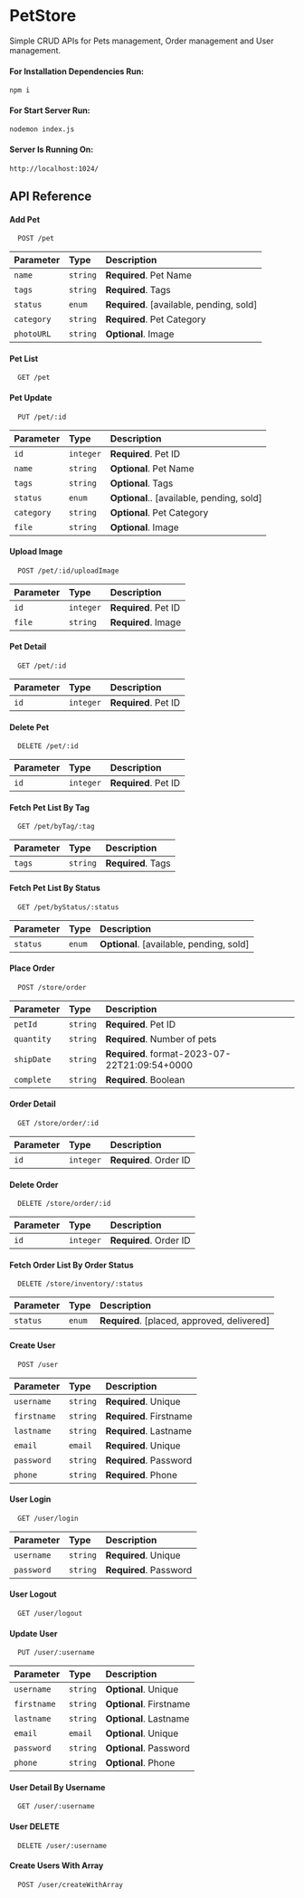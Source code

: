 # PetStore

Simple CRUD APIs for Pets management, Order management and User management.

#### For Installation Dependencies Run:

```http
npm i
```

#### For Start Server Run:

```http
nodemon index.js
```

#### Server Is Running On:

```http
http://localhost:1024/
```

## API Reference

#### Add Pet

```http
  POST /pet
```

| Parameter  | Type     | Description                              |
| :--------- | :------- | :--------------------------------------- |
| `name`     | `string` | **Required**. Pet Name                   |
| `tags`     | `string` | **Required**. Tags                       |
| `status`   | `enum`   | **Required**. [available, pending, sold] |
| `category` | `string` | **Required**. Pet Category               |
| `photoURL` | `string` | **Optional**. Image                      |

#### Pet List

```http
  GET /pet
```

#### Pet Update

```http
  PUT /pet/:id
```

| Parameter  | Type      | Description                               |
| :--------- | :-------- | :---------------------------------------- |
| `id`       | `integer` | **Required**. Pet ID                      |
| `name`     | `string`  | **Optional**. Pet Name                    |
| `tags`     | `string`  | **Optional**. Tags                        |
| `status`   | `enum`    | **Optional**.. [available, pending, sold] |
| `category` | `string`  | **Optional**. Pet Category                |
| `file`     | `string`  | **Optional**. Image                       |

#### Upload Image

```http
  POST /pet/:id/uploadImage
```

| Parameter | Type      | Description          |
| :-------- | :-------- | :------------------- |
| `id`      | `integer` | **Required**. Pet ID |
| `file`    | `string`  | **Required**. Image  |

#### Pet Detail

```http
  GET /pet/:id
```

| Parameter | Type      | Description          |
| :-------- | :-------- | :------------------- |
| `id`      | `integer` | **Required**. Pet ID |

#### Delete Pet

```http
  DELETE /pet/:id
```

| Parameter | Type      | Description          |
| :-------- | :-------- | :------------------- |
| `id`      | `integer` | **Required**. Pet ID |

#### Fetch Pet List By Tag

```http
  GET /pet/byTag/:tag
```

| Parameter | Type     | Description        |
| :-------- | :------- | :----------------- |
| `tags`    | `string` | **Required**. Tags |

#### Fetch Pet List By Status

```http
  GET /pet/byStatus/:status
```

| Parameter | Type   | Description                              |
| :-------- | :----- | :--------------------------------------- |
| `status`  | `enum` | **Optional**. [available, pending, sold] |

#### Place Order

```http
  POST /store/order
```

| Parameter  | Type     | Description                                   |
| :--------- | :------- | :-------------------------------------------- |
| `petId`    | `string` | **Required**. Pet ID                          |
| `quantity` | `string` | **Required**. Number of pets                  |
| `shipDate` | `string` | **Required**. format-2023-07-22T21:09:54+0000 |
| `complete` | `string` | **Required**. Boolean                         |

#### Order Detail

```http
  GET /store/order/:id
```

| Parameter | Type      | Description            |
| :-------- | :-------- | :--------------------- |
| `id`      | `integer` | **Required**. Order ID |

#### Delete Order

```http
  DELETE /store/order/:id
```

| Parameter | Type      | Description            |
| :-------- | :-------- | :--------------------- |
| `id`      | `integer` | **Required**. Order ID |

#### Fetch Order List By Order Status

```http
  DELETE /store/inventory/:status
```

| Parameter | Type   | Description                                 |
| :-------- | :----- | :------------------------------------------ |
| `status`  | `enum` | **Required**. [placed, approved, delivered] |

#### Create User

```http
  POST /user
```

| Parameter   | Type     | Description             |
| :---------- | :------- | :---------------------- |
| `username`  | `string` | **Required**. Unique    |
| `firstname` | `string` | **Required**. Firstname |
| `lastname`  | `string` | **Required**. Lastname  |
| `email`     | `email`  | **Required**. Unique    |
| `password`  | `string` | **Required**. Password  |
| `phone`     | `string` | **Required**. Phone     |

#### User Login

```http
  GET /user/login
```

| Parameter  | Type     | Description            |
| :--------- | :------- | :--------------------- |
| `username` | `string` | **Required**. Unique   |
| `password` | `string` | **Required**. Password |

#### User Logout

```http
  GET /user/logout
```

#### Update User

```http
  PUT /user/:username
```

| Parameter   | Type     | Description             |
| :---------- | :------- | :---------------------- |
| `username`  | `string` | **Optional**. Unique    |
| `firstname` | `string` | **Optional**. Firstname |
| `lastname`  | `string` | **Optional**. Lastname  |
| `email`     | `email`  | **Optional**. Unique    |
| `password`  | `string` | **Optional**. Password  |
| `phone`     | `string` | **Optional**. Phone     |

#### User Detail By Username

```http
  GET /user/:username
```

#### User DELETE

```http
  DELETE /user/:username
```

#### Create Users With Array

```http
  POST /user/createWithArray
```
